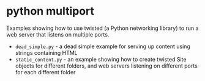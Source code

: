 # python multiport

Examples showing how to use twisted (a Python networking library)
to run a web server that listens on multiple ports.

* `dead_simple.py` - a dead simple example for serving up 
    content using strings containing HTML
* `static_content.py` - an example showing how to create
    twisted Site objects for different folders, and 
    web servers listening on different ports for 
    each different folder

